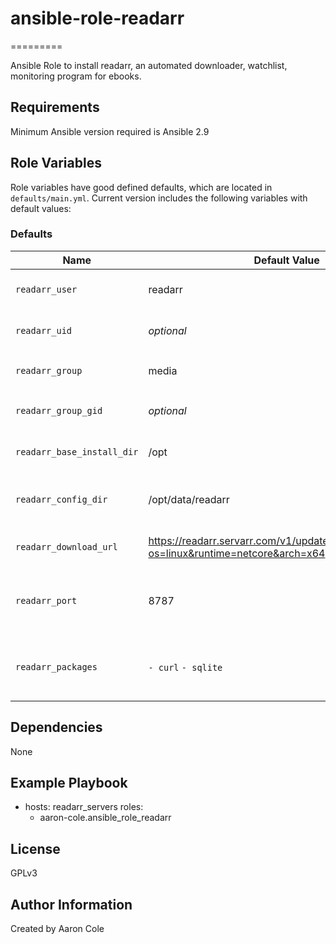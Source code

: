 # ansible-role-readarr

=========

Ansible Role to install readarr, an automated downloader, watchlist, monitoring program for ebooks.

Requirements
------------

Minimum Ansible version required is Ansible 2.9

Role Variables
--------------
Role variables have good defined defaults, which are located in `defaults/main.yml`.
Current version includes the following variables with default values:

### Defaults
| Name               | Default Value | Description                  |
|--------------------|---------------|------------------------------|
| `readarr_user`       | readarr | The primary user to run readarr  |
| `readarr_uid`        | *optional* | Commented out by default |
| `readarr_group`      | media | The primary group for `readarr_user` |
| `readarr_group_gid`  | *optional* | Commented out by default |
| `readarr_base_install_dir` | /opt | Base Install directory for readarr |
| `readarr_config_dir` |  /opt/data/readarr | Data directory to store configuration |
| `readarr_download_url` | https://readarr.servarr.com/v1/update/develop/updatefile?os=linux&runtime=netcore&arch=x64 | Link to the latest release |
| `readarr_port` | 8787 | Port in which readarr operates on, to add to Firewalld |
| `readarr_packages` |   ```- curl```  ```- sqlite``` | List of Packages Required to install and run readarr |

Dependencies
------------

None

Example Playbook
----------------

   - hosts: readarr_servers
      roles:
        - aaron-cole.ansible_role_readarr


License
-------

GPLv3

Author Information
------------------

Created by Aaron Cole


